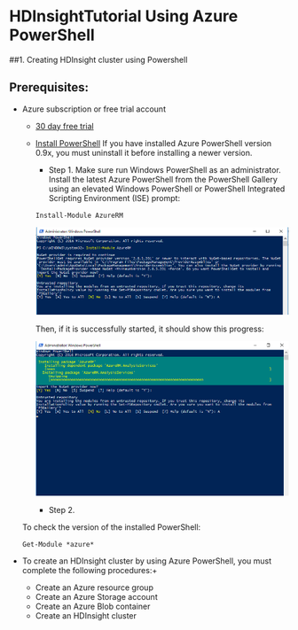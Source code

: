 # HDInsightTutorial Using Azure PowerShell

##1. Creating HDInsight cluster using Powershell

## Prerequisites:
* Azure subscription or free trial account
	* [30 day free trial](https://azure.microsoft.com/en-us/resources/videos/get-azure-free-trial-for-testing-hadoop-in-hdinsight/)
  * [Install PowerShell](https://docs.microsoft.com/en-us/powershell/azureps-cmdlets-docs/)
    If you have installed Azure PowerShell version 0.9x, you must uninstall it before installing a newer version.
    * Step 1. Make sure run Windows PowerShell as an administrator. Install the latest Azure PowerShell from the PowerShell Gallery using an elevated Windows PowerShell or PowerShell Integrated Scripting Environment (ISE) prompt:
     ```
     Install-Module AzureRM
     ```
     
     ![To install and replace over the old version, please enter "A"](/images/install.png)
     
    Then, if it is successfully started, it should show this progress:
    
    ![progress](/images/progress.png)
    * Step 2.
    
  To check the version of the installed PowerShell:
  ```
  Get-Module *azure*
  ```
 * To create an HDInsight cluster by using Azure PowerShell, you must complete the following procedures:+
    * Create an Azure resource group
    * Create an Azure Storage account
    * Create an Azure Blob container
    * Create an HDInsight cluster

